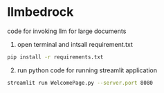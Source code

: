 # llmbedrock
code for invoking llm for large documents
1. open terminal and intsall requirement.txt
```bash
pip install -r requirements.txt
```

2. run python code for running streamlit application
```bash
streamlit run WelcomePage.py --server.port 8080
```